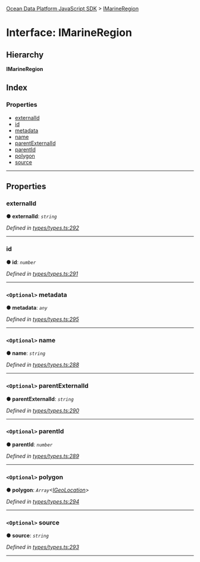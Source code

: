 [Ocean Data Platform JavaScript SDK](../README.md) > [IMarineRegion](../interfaces/imarineregion.md)

# Interface: IMarineRegion

## Hierarchy

**IMarineRegion**

## Index

### Properties

* [externalId](imarineregion.md#externalid)
* [id](imarineregion.md#id)
* [metadata](imarineregion.md#metadata)
* [name](imarineregion.md#name)
* [parentExternalId](imarineregion.md#parentexternalid)
* [parentId](imarineregion.md#parentid)
* [polygon](imarineregion.md#polygon)
* [source](imarineregion.md#source)

---

## Properties

<a id="externalid"></a>

###  externalId

**● externalId**: *`string`*

*Defined in [types/types.ts:292](https://github.com/C4IROcean/ODP-sdk-js/blob/7cb7662/source/types/types.ts#L292)*

___
<a id="id"></a>

###  id

**● id**: *`number`*

*Defined in [types/types.ts:291](https://github.com/C4IROcean/ODP-sdk-js/blob/7cb7662/source/types/types.ts#L291)*

___
<a id="metadata"></a>

### `<Optional>` metadata

**● metadata**: *`any`*

*Defined in [types/types.ts:295](https://github.com/C4IROcean/ODP-sdk-js/blob/7cb7662/source/types/types.ts#L295)*

___
<a id="name"></a>

### `<Optional>` name

**● name**: *`string`*

*Defined in [types/types.ts:288](https://github.com/C4IROcean/ODP-sdk-js/blob/7cb7662/source/types/types.ts#L288)*

___
<a id="parentexternalid"></a>

### `<Optional>` parentExternalId

**● parentExternalId**: *`string`*

*Defined in [types/types.ts:290](https://github.com/C4IROcean/ODP-sdk-js/blob/7cb7662/source/types/types.ts#L290)*

___
<a id="parentid"></a>

### `<Optional>` parentId

**● parentId**: *`number`*

*Defined in [types/types.ts:289](https://github.com/C4IROcean/ODP-sdk-js/blob/7cb7662/source/types/types.ts#L289)*

___
<a id="polygon"></a>

### `<Optional>` polygon

**● polygon**: *`Array`<[IGeoLocation](igeolocation.md)>*

*Defined in [types/types.ts:294](https://github.com/C4IROcean/ODP-sdk-js/blob/7cb7662/source/types/types.ts#L294)*

___
<a id="source"></a>

### `<Optional>` source

**● source**: *`string`*

*Defined in [types/types.ts:293](https://github.com/C4IROcean/ODP-sdk-js/blob/7cb7662/source/types/types.ts#L293)*

___

